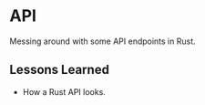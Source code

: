 # API

Messing around with some API endpoints in Rust.

## Lessons Learned

- How a Rust API looks.
